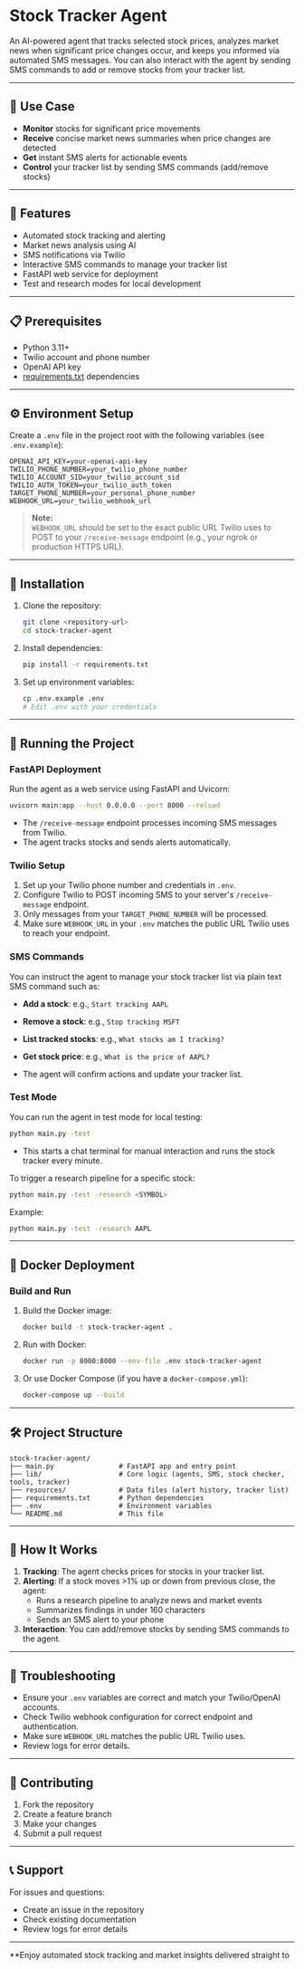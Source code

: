 # Stock Tracker Agent

An AI-powered agent that tracks selected stock prices, analyzes market news when significant price changes occur, and keeps you informed via automated SMS messages. You can also interact with the agent by sending SMS commands to add or remove stocks from your tracker list.

---

## 🎯 Use Case

- **Monitor** stocks for significant price movements
- **Receive** concise market news summaries when price changes are detected
- **Get** instant SMS alerts for actionable events
- **Control** your tracker list by sending SMS commands (add/remove stocks)

---

## 🚀 Features

- Automated stock tracking and alerting
- Market news analysis using AI
- SMS notifications via Twilio
- Interactive SMS commands to manage your tracker list
- FastAPI web service for deployment
- Test and research modes for local development

---

## 📋 Prerequisites

- Python 3.11+
- Twilio account and phone number
- OpenAI API key
- [requirements.txt](requirements.txt) dependencies

---

## ⚙️ Environment Setup

Create a `.env` file in the project root with the following variables (see `.env.example`):

```env
OPENAI_API_KEY=your-openai-api-key
TWILIO_PHONE_NUMBER=your_twilio_phone_number
TWILIO_ACCOUNT_SID=your_twilio_account_sid
TWILIO_AUTH_TOKEN=your_twilio_auth_token
TARGET_PHONE_NUMBER=your_personal_phone_number
WEBHOOK_URL=your_twilio_webhook_url
```

> **Note:**  
> `WEBHOOK_URL` should be set to the exact public URL Twilio uses to POST to your `/receive-message` endpoint (e.g., your ngrok or production HTTPS URL).

---

## 🔧 Installation

1. Clone the repository:
   ```bash
   git clone <repository-url>
   cd stock-tracker-agent
   ```

2. Install dependencies:
   ```bash
   pip install -r requirements.txt
   ```

3. Set up environment variables:
   ```bash
   cp .env.example .env
   # Edit .env with your credentials
   ```

---

## 🚀 Running the Project

### FastAPI Deployment

Run the agent as a web service using FastAPI and Uvicorn:

```bash
uvicorn main:app --host 0.0.0.0 --port 8000 --reload
```

- The `/receive-message` endpoint processes incoming SMS messages from Twilio.
- The agent tracks stocks and sends alerts automatically.

### Twilio Setup

1. Set up your Twilio phone number and credentials in `.env`.
2. Configure Twilio to POST incoming SMS to your server's `/receive-message` endpoint.
3. Only messages from your `TARGET_PHONE_NUMBER` will be processed.
4. Make sure `WEBHOOK_URL` in your `.env` matches the public URL Twilio uses to reach your endpoint.

### SMS Commands

You can instruct the agent to manage your stock tracker list via plain text SMS command such as:

- **Add a stock**: e.g., `Start tracking AAPL`
- **Remove a stock**: e.g., `Stop tracking MSFT`
- **List tracked stocks**: e.g., `What stocks am I tracking?`
- **Get stock price**: e.g., `What is the price of AAPL?`

- The agent will confirm actions and update your tracker list.

### Test Mode

You can run the agent in test mode for local testing:

```bash
python main.py -test
```

- This starts a chat terminal for manual interaction and runs the stock tracker every minute.

To trigger a research pipeline for a specific stock:

```bash
python main.py -test -research <SYMBOL>
```

Example:
```bash
python main.py -test -research AAPL
```

---

## 🐳 Docker Deployment

### Build and Run

1. Build the Docker image:
   ```bash
   docker build -t stock-tracker-agent .
   ```

2. Run with Docker:
   ```bash
   docker run -p 8000:8000 --env-file .env stock-tracker-agent
   ```

3. Or use Docker Compose (if you have a `docker-compose.yml`):
   ```bash
   docker-compose up --build
   ```

---

## 🛠️ Project Structure

```
stock-tracker-agent/
├── main.py                # FastAPI app and entry point
├── lib/                   # Core logic (agents, SMS, stock checker, tools, tracker)
├── resources/             # Data files (alert history, tracker list)
├── requirements.txt       # Python dependencies
├── .env                   # Environment variables
└── README.md              # This file
```

---

## 📝 How It Works

1. **Tracking**: The agent checks prices for stocks in your tracker list.
2. **Alerting**: If a stock moves >1% up or down from previous close, the agent:
   - Runs a research pipeline to analyze news and market events
   - Summarizes findings in under 160 characters
   - Sends an SMS alert to your phone
3. **Interaction**: You can add/remove stocks by sending SMS commands to the agent.

---

## 🐛 Troubleshooting

- Ensure your `.env` variables are correct and match your Twilio/OpenAI accounts.
- Check Twilio webhook configuration for correct endpoint and authentication.
- Make sure `WEBHOOK_URL` matches the public URL Twilio uses.
- Review logs for error details.

---

## 🤝 Contributing

1. Fork the repository
2. Create a feature branch
3. Make your changes
4. Submit a pull request

---

## 📞 Support

For issues and questions:
- Create an issue in the repository
- Check existing documentation
- Review logs for error details

---

**Enjoy automated stock tracking and market insights delivered straight to